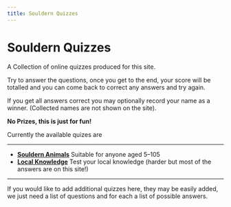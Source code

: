```yaml
---
title: Souldern Quizzes
---
```


# Souldern Quizzes

A Collection of online quizzes produced for this site.

Try to answer the questions, once you get to the end, your score will
be totalled and you can come back to correct any answers and try
again.

If you get all answers correct you may optionally record your name as
a winner.
(Collected names are not shown on the site).

**No Prizes, this is just for fun!**

Currently the available quizes are

---

* [**Souldern Animals**](animals) Suitable for anyone aged 5–105 
* [**Local Knowledge**](localknowledge) Test your local knowledge (harder but most of the answers are on this site!)

---

If you would like to add additional quizzes here, they may be easily
added, we just need a list of questions and for each a list of
possible answers. 